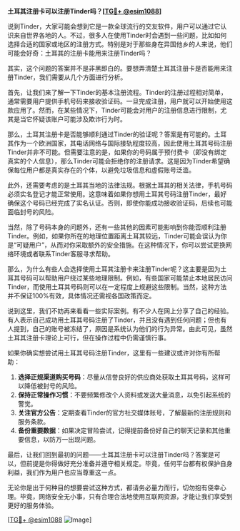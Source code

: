 **土耳其注册卡可以注册Tinder吗？[[TG💪+ @esim1088](https://t.me/s/esim1088)]**

说到Tinder，大家可能会想到它是一款全球流行的交友软件，用户可以通过它认识来自世界各地的人。不过，很多人在使用Tinder时会遇到一些问题，比如如何选择合适的国家或地区的注册方式。特别是对于那些身在异国他乡的人来说，他们可能会好奇：土耳其的注册卡能用来注册Tinder吗？

其实，这个问题的答案并不是非黑即白的。要想弄清楚土耳其注册卡是否能用来注册Tinder，我们需要从几个方面进行分析。

首先，让我们来了解一下Tinder的基本注册流程。Tinder的注册过程相对简单，通常需要用户提供手机号码来接收验证码。一旦完成注册，用户就可以开始使用这款应用了。然而，在某些情况下，Tinder可能会对用户的注册信息进行限制，尤其是当它怀疑该账户可能涉及欺诈行为时。

那么，土耳其注册卡是否能够顺利通过Tinder的验证呢？答案是有可能的。土耳其作为一个欧洲国家，其电话网络与国际接轨程度较高，因此使用土耳其号码注册Tinder并非不可能。但需要注意的是，如果你的号码属于预付费卡（即没有绑定真实的个人信息），那么Tinder可能会拒绝你的注册请求。这是因为Tinder希望确保每位用户都是真实存在的个体，以避免垃圾信息和虚假账号泛滥。

此外，还需要考虑的是土耳其当地的法律法规。根据土耳其的相关法律，手机号码必须实名登记才能正常使用。这意味着如果你想用土耳其号码注册Tinder，最好确保这个号码已经完成了实名认证。否则，即使你能成功接收验证码，后续也可能面临封号的风险。

当然，除了号码本身的问题外，还有一些其他的因素可能影响到你能否顺利注册Tinder。例如，如果你所在的地理位置距离土耳其较远，Tinder可能会误认为你是“可疑用户”，从而对你采取额外的安全措施。在这种情况下，你可以尝试更换网络环境或者联系Tinder客服寻求帮助。

那么，为什么有些人会选择使用土耳其注册卡来注册Tinder呢？这主要是因为土耳其号码可以帮助用户绕过某些地理限制。例如，有些国家可能禁止本地居民访问Tinder，而使用土耳其号码则可以在一定程度上规避这些限制。当然，这种方法并不保证100%有效，具体情况还需视各国政策而定。

说到这里，我们不妨再来看看一些实际案例。有不少人在网上分享了自己的经验。有人表示自己成功用土耳其号码注册了Tinder，并且没有遇到任何问题；但也有人提到，自己的账号被冻结了，原因是系统认为他们的行为异常。由此可见，虽然土耳其注册卡理论上可行，但在操作过程中仍需谨慎行事。

如果你确实想尝试用土耳其号码注册Tinder，这里有一些建议或许对你有所帮助：

1. **选择正规渠道购买号码**：尽量从信誉良好的供应商处获取土耳其号码，这样可以降低被封号的风险。
2. **保持正常操作习惯**：不要频繁修改个人资料或发送大量消息，以免引起系统的警觉。
3. **关注官方公告**：定期查看Tinder的官方社交媒体账号，了解最新的注册规则和服务条款。
4. **备份重要数据**：如果决定冒险尝试，记得提前备份好自己的聊天记录和其他重要信息，以防万一出现问题。

最后，让我们回到最初的问题——土耳其注册卡可以注册Tinder吗？答案是可以，但前提是你得做好充分准备并遵守相关规定。毕竟，任何平台都有权保护自身利益，我们作为用户也应当尊重这一点。

无论你是出于何种目的想要尝试这种方式，都请务必量力而行，切勿抱有侥幸心理。毕竟，网络安全无小事，只有合理合法地使用互联网资源，才能让我们享受到更好的服务体验。

[[TG💪+ @esim1088](https://t.me/s/esim1088) ![Image](https://i.postimg.cc/4NQfJmqS/Snipaste-2025-05-13-00-14-12.png)]